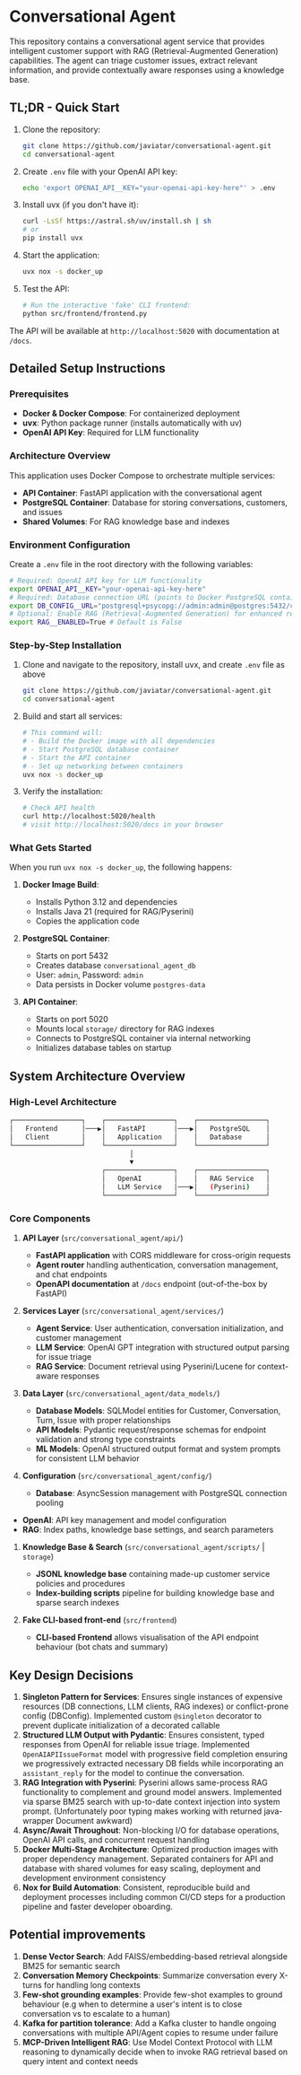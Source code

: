 # Conversational Agent

This repository contains a conversational agent service that provides intelligent customer support with RAG (Retrieval-Augmented Generation) capabilities. The agent can triage customer issues, extract relevant information, and provide contextually aware responses using a knowledge base.

## TL;DR - Quick Start

1. Clone the repository:
   ```bash
   git clone https://github.com/javiatar/conversational-agent.git
   cd conversational-agent
   ```

2. Create `.env` file with your OpenAI API key:
   ```bash
   echo 'export OPENAI_API__KEY="your-openai-api-key-here"' > .env
   ```

3. Install uvx (if you don't have it):
   ```bash
   curl -LsSf https://astral.sh/uv/install.sh | sh
   # or
   pip install uvx
   ```

4. Start the application:
   ```bash
   uvx nox -s docker_up
   ```

5. Test the API:
   ```bash
   # Run the interactive 'fake' CLI frontend:
   python src/frontend/frontend.py
   ```

The API will be available at `http://localhost:5020` with documentation at `/docs`.

## Detailed Setup Instructions

### Prerequisites

- **Docker & Docker Compose**: For containerized deployment
- **uvx**: Python package runner (installs automatically with uv)
- **OpenAI API Key**: Required for LLM functionality

### Architecture Overview

This application uses Docker Compose to orchestrate multiple services:

- **API Container**: FastAPI application with the conversational agent
- **PostgreSQL Container**: Database for storing conversations, customers, and issues
- **Shared Volumes**: For RAG knowledge base and indexes

### Environment Configuration

Create a `.env` file in the root directory with the following variables:

```bash
# Required: OpenAI API key for LLM functionality
export OPENAI_API__KEY="your-openai-api-key-here"
# Required: Database connection URL (points to Docker PostgreSQL container)
export DB_CONFIG__URL="postgresql+psycopg://admin:admin@postgres:5432/conversational_agent_db"
# Optional: Enable RAG (Retrieval-Augmented Generation) for enhanced responses
export RAG__ENABLED=True # Default is False
```

### Step-by-Step Installation

1. Clone and navigate to the repository, install uvx, and create `.env` file as above

   ```bash
   git clone https://github.com/javiatar/conversational-agent.git
   cd conversational-agent
   ```

1. Build and start all services:

   ```bash
   # This command will:
   # - Build the Docker image with all dependencies
   # - Start PostgreSQL database container
   # - Start the API container
   # - Set up networking between containers
   uvx nox -s docker_up
   ```

1. Verify the installation:

   ```bash
   # Check API health
   curl http://localhost:5020/health
   # visit http://localhost:5020/docs in your browser
   ```

### What Gets Started

When you run `uvx nox -s docker_up`, the following happens:

1. **Docker Image Build**:
   - Installs Python 3.12 and dependencies
   - Installs Java 21 (required for RAG/Pyserini)
   - Copies the application code

2. **PostgreSQL Container**:
   - Starts on port 5432
   - Creates database `conversational_agent_db`
   - User: `admin`, Password: `admin`
   - Data persists in Docker volume `postgres-data`

3. **API Container**:
   - Starts on port 5020
   - Mounts local `storage/` directory for RAG indexes
   - Connects to PostgreSQL container via internal networking
   - Initializes database tables on startup

## System Architecture Overview

### High-Level Architecture

```bash
┌─────────────────┐    ┌─────────────────┐    ┌─────────────────┐
│   Frontend      │───▶│   FastAPI       │───▶│   PostgreSQL    │
│   Client        │    │   Application   │    │   Database      │
└─────────────────┘    └─────────────────┘    └─────────────────┘
                              │
                              ▼
                       ┌─────────────────┐    ┌─────────────────┐
                       │   OpenAI        │    │   RAG Service   │
                       │   LLM Service   │───▶│   (Pyserini)    │
                       └─────────────────┘    └─────────────────┘
```

### Core Components

1. **API Layer** (`src/conversational_agent/api/`)
   - **FastAPI application** with CORS middleware for cross-origin requests
   - **Agent router** handling authentication, conversation management, and chat endpoints
   - **OpenAPI documentation** at `/docs` endpoint (out-of-the-box by FastAPI)

1. **Services Layer** (`src/conversational_agent/services/`)
   - **Agent Service**: User authentication, conversation initialization, and customer management
   - **LLM Service**: OpenAI GPT integration with structured output parsing for issue triage
   - **RAG Service**: Document retrieval using Pyserini/Lucene for context-aware responses

1. **Data Layer** (`src/conversational_agent/data_models/`)
   - **Database Models**: SQLModel entities for Customer, Conversation, Turn, Issue with proper relationships
   - **API Models**: Pydantic request/response schemas for endpoint validation and strong type constraints
   - **ML Models**: OpenAI structured output format and system prompts for consistent LLM behavior

1. **Configuration** (`src/conversational_agent/config/`)
   - **Database**: AsyncSession management with PostgreSQL connection pooling
  - **OpenAI**: API key management and model configuration
  - **RAG**: Index paths, knowledge base settings, and search parameters

1. **Knowledge Base & Search** (`src/conversational_agent/scripts/` | `storage`)
   - **JSONL knowledge base** containing made-up customer service policies and procedures
   - **Index-building scripts** pipeline for building knowledge base and sparse search indexes

1. **Fake CLI-based front-end** (`src/frontend`)
   - **CLI-based Frontend** allows visualisation of the API endpoint behaviour (bot chats and summary)

## Key Design Decisions

1. **Singleton Pattern for Services**: Ensures single instances of expensive resources (DB connections, LLM clients, RAG indexes) or conflict-prone config (DBConfig). Implemented custom `@singleton` decorator to prevent duplicate initialization of a decorated callable
1. **Structured LLM Output with Pydantic**: Ensures consistent, typed responses from OpenAI for reliable issue triage. Implemented `OpenAIAPIIssueFormat` model with progressive field completion ensuring we progressively extracted necessary DB fields while incorporating an `assistant_reply` for the model to continue the conversation.
1. **RAG Integration with Pyserini**: Pyserini allows same-process RAG functionality to complement and ground model answers. Implemented via sparse BM25 search with up-to-date context injection into system prompt. (Unfortunately poor typing makes working with returned java-wrapper Document awkward)
1. **Async/Await Throughout**: Non-blocking I/O for database operations, OpenAI API calls, and concurrent request handling
1. **Docker Multi-Stage Architecture**: Optimized production images with proper dependency management. Separated containers for API and database with shared volumes for easy scaling, deployment and development environment consistency
1. **Nox for Build Automation**: Consistent, reproducible build and deployment processes including common CI/CD steps for a production pipeline and faster developer oboarding.

## Potential improvements

1. **Dense Vector Search**: Add FAISS/embedding-based retrieval alongside BM25 for semantic search
2. **Conversation Memory Checkpoints**: Summarize conversation every X-turns for handling long contexts
3. **Few-shot grounding examples**: Provide few-shot examples to ground behaviour (e.g when to determine a user's intent is to close conversation vs to escalate to a human)
4. **Kafka for partition tolerance**: Add a Kafka cluster to handle ongoing conversations with multiple API/Agent copies to resume under failure
5. **MCP-Driven Intelligent RAG**: Use Model Context Protocol with LLM reasoning to dynamically decide when to invoke RAG retrieval based on query intent and context needs
